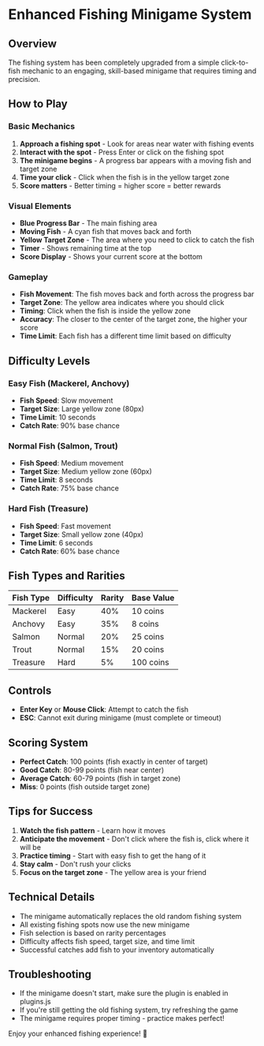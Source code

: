 # Enhanced Fishing Minigame System

## Overview
The fishing system has been completely upgraded from a simple click-to-fish mechanic to an engaging, skill-based minigame that requires timing and precision.

## How to Play

### Basic Mechanics
1. **Approach a fishing spot** - Look for areas near water with fishing events
2. **Interact with the spot** - Press Enter or click on the fishing spot
3. **The minigame begins** - A progress bar appears with a moving fish and target zone
4. **Time your click** - Click when the fish is in the yellow target zone
5. **Score matters** - Better timing = higher score = better rewards

### Visual Elements
- **Blue Progress Bar** - The main fishing area
- **Moving Fish** - A cyan fish that moves back and forth
- **Yellow Target Zone** - The area where you need to click to catch the fish
- **Timer** - Shows remaining time at the top
- **Score Display** - Shows your current score at the bottom

### Gameplay
- **Fish Movement**: The fish moves back and forth across the progress bar
- **Target Zone**: The yellow area indicates where you should click
- **Timing**: Click when the fish is inside the yellow zone
- **Accuracy**: The closer to the center of the target zone, the higher your score
- **Time Limit**: Each fish has a different time limit based on difficulty

## Difficulty Levels

### Easy Fish (Mackerel, Anchovy)
- **Fish Speed**: Slow movement
- **Target Size**: Large yellow zone (80px)
- **Time Limit**: 10 seconds
- **Catch Rate**: 90% base chance

### Normal Fish (Salmon, Trout)
- **Fish Speed**: Medium movement
- **Target Size**: Medium yellow zone (60px)
- **Time Limit**: 8 seconds
- **Catch Rate**: 75% base chance

### Hard Fish (Treasure)
- **Fish Speed**: Fast movement
- **Target Size**: Small yellow zone (40px)
- **Time Limit**: 6 seconds
- **Catch Rate**: 60% base chance

## Fish Types and Rarities

| Fish Type | Difficulty | Rarity | Base Value |
|-----------|------------|--------|------------|
| Mackerel  | Easy       | 40%    | 10 coins   |
| Anchovy   | Easy       | 35%    | 8 coins    |
| Salmon    | Normal     | 20%    | 25 coins   |
| Trout     | Normal     | 15%    | 20 coins   |
| Treasure  | Hard       | 5%     | 100 coins  |

## Controls
- **Enter Key** or **Mouse Click**: Attempt to catch the fish
- **ESC**: Cannot exit during minigame (must complete or timeout)

## Scoring System
- **Perfect Catch**: 100 points (fish exactly in center of target)
- **Good Catch**: 80-99 points (fish near center)
- **Average Catch**: 60-79 points (fish in target zone)
- **Miss**: 0 points (fish outside target zone)

## Tips for Success
1. **Watch the fish pattern** - Learn how it moves
2. **Anticipate the movement** - Don't click where the fish is, click where it will be
3. **Practice timing** - Start with easy fish to get the hang of it
4. **Stay calm** - Don't rush your clicks
5. **Focus on the target zone** - The yellow area is your friend

## Technical Details
- The minigame automatically replaces the old random fishing system
- All existing fishing spots now use the new minigame
- Fish selection is based on rarity percentages
- Difficulty affects fish speed, target size, and time limit
- Successful catches add fish to your inventory automatically

## Troubleshooting
- If the minigame doesn't start, make sure the plugin is enabled in plugins.js
- If you're still getting the old fishing system, try refreshing the game
- The minigame requires proper timing - practice makes perfect!

Enjoy your enhanced fishing experience! 🎣
